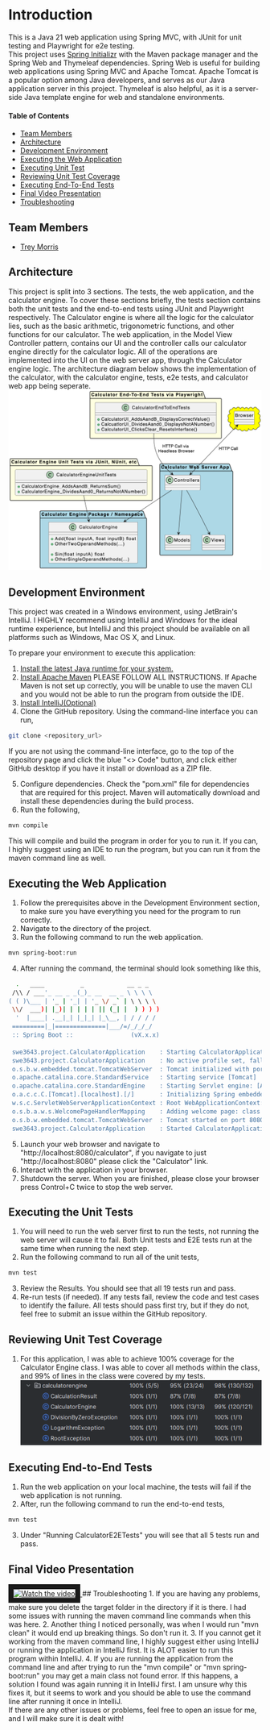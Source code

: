 # Introduction
This is a Java 21 web application using Spring MVC, with JUnit for unit testing and Playwright for e2e testing. 
<br/>
This project uses [Spring Initializr](https://start.spring.io/) with the Maven package manager and the Spring Web and Thymeleaf dependencies. Spring Web is useful for building web applications using Spring MVC and Apache Tomcat. Apache Tomcat is a popular option among Java developers, and serves as our Java application server in this project. Thymeleaf is also helpful, as it is a server-side Java template engine for web and standalone environments.


#### Table of Contents
- [Team Members](#team-members)
- [Architecture](#architecture)
- [Development Environment](#development-environment)
- [Executing the Web Application](#executing-the-web-application)
- [Executing Unit Test](#executing-the-unit-tests)
- [Reviewing Unit Test Coverage](#reviewing-unit-test-coverage)
- [Executing End-To-End Tests](#executing-end-to-end-tests)
- [Final Video Presentation](#final-video-presentation)
- [Troubleshooting](#troubleshooting)

## Team Members
- [Trey Morris](https://github.com/TreyBMorris)

## Architecture
This project is split into 3 sections. The tests, the web application, and the calculator engine. To cover these sections briefly, the tests section contains both the unit tests and the end-to-end tests using JUnit and Playwright respectively. The Calculator engine is where all the logic for the calculator lies, such as the basic arithmetic, trigonometric functions, and other functions for our calculator. The web application, in the Model View Controller pattern, contains our UI and the controller calls our calculator engine directly for the calculator logic. All of the operations are implemented into the UI on the web server app, through the Calculator engine logic. The architecture diagram below shows the implementation of the calculator, with the calculator engine, tests, e2e tests, and calculator web app being seperate.
![alt text](image-1.png)

## Development Environment
This project was created in a Windows environment, using JetBrain's IntelliJ. I HIGHLY recommend using IntelliJ and Windows for the ideal runtime experience, but IntelliJ and this project should be available on all platforms such as Windows, Mac OS X, and Linux.

To prepare your environment to execute this application:
1. [Install the latest Java runtime for your system.](https://www.java.com/en/download/manual.jsp)
2. [Install Apache Maven](https://maven.apache.org/install.html) PLEASE FOLLOW ALL INSTRUCTIONS. If Apache Maven is not set up correctly, you will be unable to use the maven CLI and you would not be able to run the program from outside the IDE.
4. [Install IntelliJ(Optional)](https://www.jetbrains.com/idea/?var=1)
5. Clone the GitHub repository. Using the command-line interface you can run,
```bash
git clone <repository_url>
```
If you are not using the command-line interface, go to the top of the repository page and click the blue "<> Code" button, and click either GitHub desktop if you have it install or download as a ZIP file.

5. Configure dependencies. Check the "pom.xml" file for dependencies that are required for this project. Maven will automatically download and install these dependencies during the build process.
6. Run the following,
```bash
mvn compile
```

This will compile and build the program in order for you to run it. If you can, I highly suggest using an IDE to run the program, but you can run it from the maven command line as well.
## Executing the Web Application
1. Follow the prerequisites above in the Development Environment section, to make sure you have everything you need for the program to run correctly.
2. Navigate to the directory of the project.
3. Run the following command to run the web application.
```bash
mvn spring-boot:run
```


4. After running the command, the terminal should look something like this,
```bash
  .   ____          _            __ _ _
 /\\ / ___'_ __ _ _(_)_ __  __ _ \ \ \ \
( ( )\___ | '_ | '_| | '_ \/ _` | \ \ \ \
 \\/  ___)| |_)| | | | | || (_| |  ) ) ) )
  '  |____| .__|_| |_|_| |_\__, | / / / /
 =========|_|==============|___/=/_/_/_/
 :: Spring Boot ::                (vX.x.x)

 swe3643.project.CalculatorApplication    : Starting CalculatorApplication using Java 21.0.1 with PID #####
 swe3643.project.CalculatorApplication    : No active profile set, falling back to 1 default profile: "default"
 o.s.b.w.embedded.tomcat.TomcatWebServer  : Tomcat initialized with port 8080 (http)
 o.apache.catalina.core.StandardService   : Starting service [Tomcat]
 o.apache.catalina.core.StandardEngine    : Starting Servlet engine: [Apache Tomcat/10.1.18]
 o.a.c.c.C.[Tomcat].[localhost].[/]       : Initializing Spring embedded WebApplicationContext
 w.s.c.ServletWebServerApplicationContext : Root WebApplicationContext: initialization completed in 918 ms
 o.s.b.a.w.s.WelcomePageHandlerMapping    : Adding welcome page: class path resource [static/index.html]
 o.s.b.w.embedded.tomcat.TomcatWebServer  : Tomcat started on port 8080 (http) with context path ''
 swe3643.project.CalculatorApplication    : Started CalculatorApplication in 1.77 seconds (process running for 2.41)
```

5. Launch your web browser and navigate to "http://localhost:8080/calculator", if you navigate to just "http://localhost:8080" please click the "Calculator" link.
6. Interact with the application in your browser.
7. Shutdown the server. When you are finished, please close your browser press Control+C twice to stop the web server.
## Executing the Unit Tests
1. You will need to run the web server first to run the tests, not running the web server will cause it to fail. Both Unit tests and E2E tests run at the same time when running the next step.
2. Run the following command to run all of the unit tests,
```bash
mvn test
```

3. Review the Results. You should see that all 19 tests run and pass.
4. Re-run tests (if needed). If any tests fail, review the code and test cases to identify the failure. All tests should pass first try, but if they do not, feel free to submit an issue within the GitHub repository.
## Reviewing Unit Test Coverage
1. For this application, I was able to achieve 100% coverage for the Calculator Engine class. I was able to cover all methods within the class, and 99% of lines in the class were covered by my tests.
![Coverage Image](image.png)
## Executing End-to-End Tests
1. Run the web application on your local machine, the tests will fail if the web application is not running. 
2. After, run the following command to run the end-to-end tests,
```bash
mvn test
```

3. Under "Running CalculatorE2ETests" you will see that all 5 tests run and pass. 
## Final Video Presentation 

<a href="http://www.youtube.com/watch?feature=player_embedded&v=o4hx-WWdPwE" target="_blank">
 <img src="http://img.youtube.com/vi/o4hx-WWdPwE/mqdefault.jpg" alt="Watch the video" width="240" height="180" border="10" />
</a>
## Troubleshooting
1. If you are having any problems, make sure you delete the target folder in the directory if it is there. I had some issues with running the maven command line commands when this was here. 
2. Another thing I noticed personally, was when I would run "mvn clean" it would end up breaking things. So don't run it.
3. If you cannot get it working from the maven command line, I highly suggest either using IntelliJ or running the application in IntelliJ first. It is ALOT easier to run this program within IntelliJ.
4. If you are running the application from the command line and after trying to run the "mvn compile" or "mvn spring-boot:run" you may get a main class not found error. If this happens, a solution I found was again running it in IntelliJ first. I am unsure why this fixes it, but it seems to work and you should be able to use the command line after running it once in IntelliJ.
<br/>
If there are any other issues or problems, feel free to open an issue for me, and I will make sure it is dealt with!
